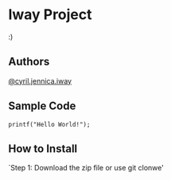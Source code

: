 # Iway Project

:)

## Authors
[@cyril.jennica.iway](https://github.com/Saynicaaa)

## Sample Code
`printf("Hello World!");`


## How to Install

`Step 1: Download the zip file or use git clonwe'